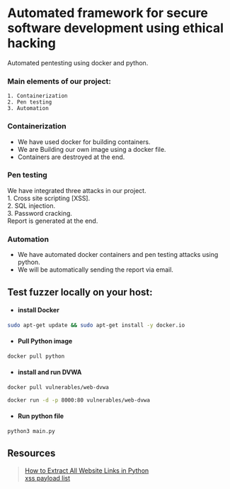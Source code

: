 # Automated framework for secure software development using ethical hacking
Automated pentesting using docker and python.

### Main elements of our project:

    1. Containerization
    2. Pen testing
    3. Automation
    

### Containerization

* We have used docker for building containers.
* We are Building our own image using a docker file.
* Containers are destroyed at the end.

### Pen testing

 We have integrated three attacks in our project.<br>
    1. Cross site scripting [XSS].<br>
    2. SQL injection.<br>
    3. Password cracking.<br>
 Report is generated at the end.
    
### Automation

* We have automated docker containers and pen testing attacks using python.
* We will be automatically sending the report via email.

## Test fuzzer locally on your host:

* #### install Docker

```sh
sudo apt-get update && sudo apt-get install -y docker.io
```

* #### Pull Python image

```sh
docker pull python
```

* #### install and run DVWA
```sh
docker pull vulnerables/web-dvwa
```
```sh
docker run -d -p 8000:80 vulnerables/web-dvwa
```

* #### Run python file

```sh
python3 main.py
```

## Resources
> [How to Extract All Website Links in Python](https://www.thepythoncode.com/article/extract-all-website-links-python)<br>
> [xss payload list](https://github.com/payloadbox/xss-payload-list)

